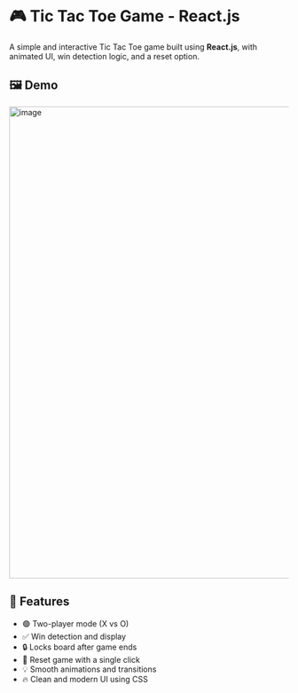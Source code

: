 # 🎮 Tic Tac Toe Game - React.js

A simple and interactive Tic Tac Toe game built using **React.js**, with animated UI, win detection logic, and a reset option.

## 🖼️ Demo

<img width="1918" height="851" alt="image" src="https://github.com/user-attachments/assets/99dcf6c5-7361-4a8a-9bd4-52a2998ba231" />

## 🚀 Features

- 🟢 Two-player mode (X vs O)
- ✅ Win detection and display
- 🔒 Locks board after game ends
- 🔁 Reset game with a single click
- 💡 Smooth animations and transitions
- 🔥 Clean and modern UI using CSS
